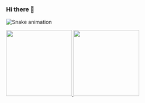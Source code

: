 ### Hi there 👋

![Snake animation](https://github.com/OGabrielAbreuBr/OGabrielAbreuBr/blob/output/github-contribution-grid-snake.svg)

<div>
    <a href="https://github.com/OGabrielAbreuBr">
    <img loading="lazy" height="180em" src="https://github-readme-stats.vercel.app/api/top-langs/?username=OGabrielAbreuBr&layout=compact&langs_count=7&theme=dracula"/>
    <img loading="lazy" height="180em" src="https://github-readme-stats.vercel.app/api?username=OGabrielAbreuBr&show_icons=true&theme=dracula&include_all_commits=true&count_private=true"/>
</div>
